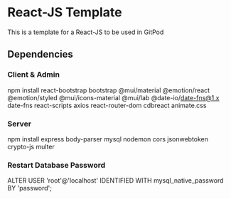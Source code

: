# React-JS Template
This is a template for a React-JS to be used in GitPod

## Dependencies
### Client & Admin
npm install react-bootstrap bootstrap @mui/material @emotion/react @emotion/styled @mui/icons-material @mui/lab @date-io/date-fns@1.x date-fns react-scripts axios react-router-dom cdbreact animate.css

### Server
npm install express body-parser mysql nodemon cors jsonwebtoken crypto-js multer


### Restart Database Password
ALTER USER 'root'@'localhost' IDENTIFIED WITH mysql_native_password BY 'password';